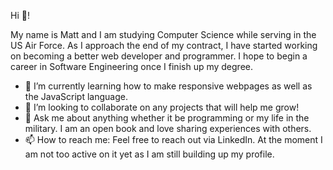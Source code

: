 Hi 👋!

My name is Matt and I am studying Computer Science while serving in the US Air Force. As I approach the end of my contract, I have started working on becoming a better web developer and programmer. I hope to begin a career in Software Engineering once I finish up my degree. 

- 🌱 I’m currently learning how to make responsive webpages as well as the JavaScript language.
- 👯 I’m looking to collaborate on any projects that will help me grow!
- 💬 Ask me about anything whether it be programming or my life in the military. I am an open book and love sharing experiences with others.
- 📫 How to reach me: Feel free to reach out via LinkedIn. At the moment I am not too active on it yet as I am still building up my profile.
